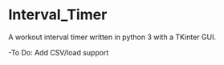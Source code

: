 Interval_Timer
==============

A workout interval timer written in python 3 with a TKinter GUI. 


-To Do:
Add CSV/load support
